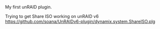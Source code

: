 My first unRAID plugin.

Trying to get Share ISO working on unRAID v6
https://github.com/soana/UnRAIDv6-plugin/dynamix.system.ShareISO.plg

